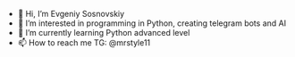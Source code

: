 - 👋 Hi, I’m Evgeniy Sosnovskiy
- 👀 I’m interested in programming in Python, creating telegram bots and AI
- 🌱 I’m currently learning Python advanced level
- 📫 How to reach me TG: @mrstyle11


<!---
mrSosnovskiy/mrSosnovskiy is a ✨ special ✨ repository because its `README.md` (this file) appears on your GitHub profile.
You can click the Preview link to take a look at your changes.
--->
